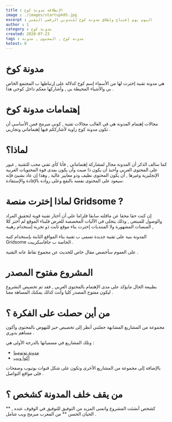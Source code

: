 ```yaml
---
title : الإنطلاقة مدونة كوخ
image : ./images/startupk05.jpg
excerpt : اليوم يوم إفتتاح وإطلاق مدونة كوخ للتدوين الرقمي التقني 
author : 1
category : مدونة كوخ
created: 2020-07-23
tags : مدونة كوخ , المحتوى , مدونة
hotest: 0
---
```

# مدونة كوخ
هي مدونة تقنية إخترت لها من الأسماء إسم كوخ كدلالة على إرتباطها ب المجتمع الخاص بي والأشياء المحيطة بي , وأشاركها معكم داخل كوخي هذا .

# إهتمامات مدونة كوخ

مجالات إهتمام المدونة هي في الغالب مجالات تقنية , كوني مبرمج فمن الأساسي أن تكون مدونة كوخ زاوية لأشارككم فيها إهتماماتي وتجاربي .

# لماذا؟

كما سالف الذكر أن المدونة مجال لمشاركة إهتماماتي , فأنا كأي تقني محب للتقنية , غيور على المحتوى العربي وأحبذ أن يكون ذا صيت وأن يكون بمدى قوة المحتويات الغربية الإنجليزية وغيرها , أن يكون المحتوى نظيف وذو معايير عالية , وهذا إن عاد بشيئ فإنه سيعود على المحتوى نفسه بالنفع وعلى رواده بالإفادة والإستفادة.

# لماذا إخترت منصة Gridsome ?

إن كنت حقا محقا عن ماقلته سابقا فلزاما علي أن أختار تقنية قوية لتحقيق المراد والوصول للمبتغى , وذلك يتجلى في الآليات المخصصة للغرض فلبناء الموقع لم أختر كلا المنصات المشهورة ولا المنتديات إخترت بناء موقع ثابت ذو تجربة إستخدام رهيبة , 

المدونة بنية على تقنية جديدة تسمى ب تقنية بناء المواقع الثابتة بإستخدام كتبة Gridsome الخاصة ب جافاسكريبت .

على العموم سأخصص مقال خاص للحديث عن مجموع نقاط عاته التقنية .

# المشروع مفتوح المصدر

بطبيعة الحال مايؤكد على مدى الإهتمام بالمحتوى العربي , فقد تم تخصيص النشروع ليكون مفتوح المصدر كليا وأنت كذلك يمكنك المساهة معنا .

# من أين حصلت على الفكرة ؟

مجموعة من المشاريع المشابهة جعلتني أنظر إلى تخصيص حيز للنهوض بالمحتوى وأكون مساهم بدوري .

وتلك المشاريع في مسمياتها بالدرجة الأولى هي :
- [مدونة توتومينا](https://www.tutomena.com/)
- [أكوا ويب](https://www.aqweeb.com/)

بالإضافة إلى مجموعة من المشاريع الأخرى وتكون على شكل قنوات يوتيوب وصفحات فلى مواقع التواصل .

# من يقف خلف المدونة كشخص ؟

كشخص أنشئت المشروع واتمنى المزيد من التوفيق للتوفيق في الوقوف عنده , ** الحيان الحسن ** من المغرب مبرمج ويب شامل .



